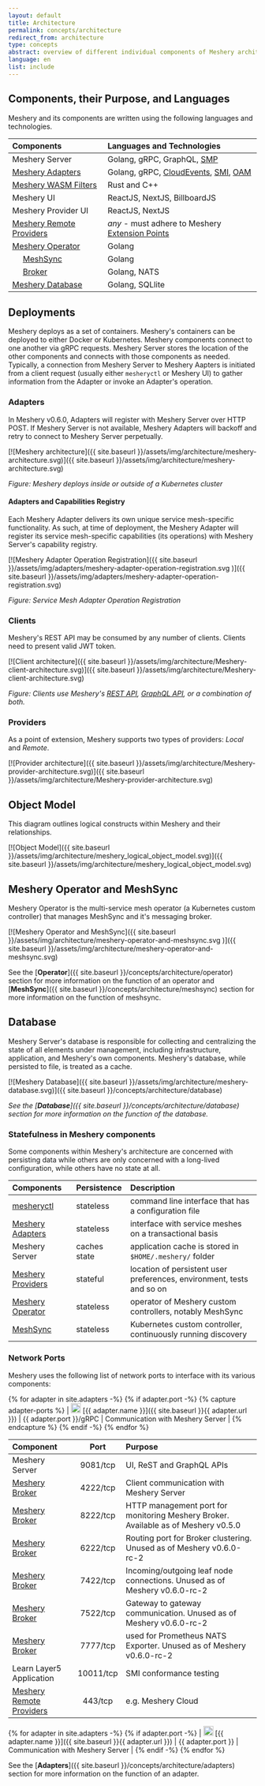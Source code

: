 ```yaml
---
layout: default
title: Architecture
permalink: concepts/architecture
redirect_from: architecture
type: concepts
abstract: overview of different individual components of Meshery architecture and how they interact as a system.
language: en
list: include
---
```


## Components, their Purpose, and Languages

Meshery and its components are written using the following languages and technologies.

| Components                                                           | Languages and Technologies                                                        |
| :------------------------------------------------------------------- | :-------------------------------------------------------------------------------- |
| Meshery Server                                                       | Golang, gRPC, GraphQL, [SMP](https://smp-spec.io)                                 |
| [Meshery Adapters](/concepts/architecture/adapters)                  | Golang, gRPC, [CloudEvents](https://cloudevents.io/), [SMI](https://smi-spec.io), [OAM](https://oam.dev)  |
| [Meshery WASM Filters](https://github.com/layer5io/wasm-filters)     | Rust and C++                                                                      |
| Meshery UI                                                          | ReactJS, NextJS, BillboardJS                                                      |
| Meshery Provider UI                                                  | ReactJS, NextJS                                                                   |
| [Meshery Remote Providers](/extensibility/providers)                 | _any_ - must adhere to Meshery [Extension Points]({{site.baseurl}}/extensibility) |
| [Meshery Operator](/concepts/architecture/operator)                  | Golang                                                                            |
| &nbsp;&nbsp;&nbsp;&nbsp; [MeshSync](/concepts/architecture/meshsync) | Golang                                                                            |
| &nbsp;&nbsp;&nbsp;&nbsp; [Broker](/concepts/architecture/broker)     | Golang, NATS                                                                      |
| [Meshery Database](/concepts/architecture/database)                  | Golang, SQLlite                                                                   |

## Deployments

Meshery deploys as a set of containers. Meshery's containers can be deployed to either Docker or Kubernetes. Meshery components connect to one another via gRPC requests. Meshery Server stores the location of the other components and connects with those components as needed. Typically, a connection from Meshery Server to Meshery Aapters is initiated from a client request (usually either `mesheryctl` or Meshery UI) to gather information from the Adapter or invoke an Adapter's operation.

### Adapters

In Meshery v0.6.0, Adapters will register with Meshery Server over HTTP POST. If Meshery Server is not available, Meshery Adapters will backoff and retry to connect to Meshery Server perpetually.

[![Meshery architecture]({{ site.baseurl }}/assets/img/architecture/meshery-architecture.svg)]({{ site.baseurl }}/assets/img/architecture/meshery-architecture.svg)

_Figure: Meshery deploys inside or outside of a Kubernetes cluster_

#### Adapters and Capabilities Registry

Each Meshery Adapter delivers its own unique service mesh-specific functionality. As such, at time of deployment, the Meshery Adapter will register its service mesh-specific capabilities (its operations) with Meshery Server's capability registry.

[![Meshery Adapter Operation Registration]({{ site.baseurl }}/assets/img/adapters/meshery-adapter-operation-registration.svg
)]({{ site.baseurl }}/assets/img/adapters/meshery-adapter-operation-registration.svg)

_Figure: Service Mesh Adapter Operation Registration_

### Clients

Meshery's REST API may be consumed by any number of clients. Clients need to present valid JWT token.

[![Client architecture]({{ site.baseurl }}/assets/img/architecture/Meshery-client-architecture.svg)]({{ site.baseurl }}/assets/img/architecture/Meshery-client-architecture.svg)

_Figure: Clients use Meshery's [REST API](extensibility/api#rest), [GraphQL API](extensibility/api#graphql), or a combination of both._

### Providers

As a point of extension, Meshery supports two types of providers: _Local_ and _Remote_.

[![Provider architecture]({{ site.baseurl }}/assets/img/architecture/Meshery-provider-architecture.svg)]({{ site.baseurl }}/assets/img/architecture/Meshery-provider-architecture.svg)

## Object Model

This diagram outlines logical constructs within Meshery and their relationships.

[![Object Model]({{ site.baseurl }}/assets/img/architecture/meshery_logical_object_model.svg)]({{ site.baseurl }}/assets/img/architecture/meshery_logical_object_model.svg)

## Meshery Operator and MeshSync

Meshery Operator is the multi-service mesh operator (a Kubernetes custom controller) that manages MeshSync and it's messaging broker.

[![Meshery Operator and MeshSync]({{ site.baseurl }}/assets/img/architecture/meshery-operator-and-meshsync.svg
)]({{ site.baseurl }}/assets/img/architecture/meshery-operator-and-meshsync.svg)

See the [**Operator**]({{ site.baseurl }}/concepts/architecture/operator) section for more information on the function of an operator and [**MeshSync**]({{ site.baseurl }}/concepts/architecture/meshsync) section for more information on the function of meshsync.

## Database

Meshery Server's database is responsible for collecting and centralizing the state of all elements under management, including infrastructure, application, and Meshery's own components. Meshery's database, while persisted to file, is treated as a cache.

[![Meshery Database]({{ site.baseurl }}/assets/img/architecture/meshery-database.svg)]({{ site.baseurl }}/concepts/architecture/database)

_See the [**Database**]({{ site.baseurl }}/concepts/architecture/database) section for more information on the function of the database._


### **Statefulness in Meshery components**

Some components within Meshery's architecture are concerned with persisting data while others are only
concerned with a long-lived configuration, while others have no state at all.

| Components        | Persistence  | Description                                                           |
| :---------------- | :----------- | :-------------------------------------------------------------------- |
| [mesheryctl]((/guides/mesheryctl/working-with-mesheryctl))        | stateless    | command line interface that has a configuration file                  |
| [Meshery Adapters](/concepts/architecture/adapters)  | stateless    | interface with service meshes on a transactional basis                |
| Meshery Server    | caches state | application cache is stored in `$HOME/.meshery/` folder               |
| [Meshery Providers](/extensibility/providers) | stateful     | location of persistent user preferences, environment, tests and so on |
| [Meshery Operator](/concepts/architecture/operator)  | stateless    | operator of Meshery custom controllers, notably MeshSync              |
| [MeshSync](/concepts/architecture/meshsync)          | stateless    | Kubernetes custom controller, continuously running discovery          |

### **Network Ports**

Meshery uses the following list of network ports to interface with its various components:

{% for adapter in site.adapters -%}
{% if adapter.port -%}
{% capture adapter-ports %}
| <img src="{{ adapter.image }}" style="width:20px" /> [{{ adapter.name }}]({{ site.baseurl }}{{ adapter.url }}) | {{ adapter.port }}/gRPC | Communication with Meshery Server |
{% endcapture %}
{% endif -%}
{% endfor %}

| Component                |   Port   | Purpose                                         |
| :----------------------- | :------: | :-----------------------------------------------|
| Meshery Server          | 9081/tcp | UI, ReST and GraphQL APIs                           |
| [Meshery Broker](/concepts/architecture/broker)           | 4222/tcp | Client communication with Meshery Server        |
| [Meshery Broker](/concepts/architecture/broker)            | 8222/tcp | HTTP management port for monitoring Meshery Broker. Available as of Meshery v0.5.0 |
| [Meshery Broker](/concepts/architecture/broker)            | 6222/tcp | Routing port for Broker clustering. Unused as of Meshery v0.6.0-rc-2             |
| [Meshery Broker](/concepts/architecture/broker)            | 7422/tcp | Incoming/outgoing leaf node connections. Unused as of Meshery v0.6.0-rc-2 |
| [Meshery Broker](/concepts/architecture/broker)            | 7522/tcp | Gateway to gateway communication. Unused as of Meshery v0.6.0-rc-2 |
| [Meshery Broker](/concepts/architecture/broker)            | 7777/tcp | used for Prometheus NATS Exporter. Unused as of Meshery v0.6.0-rc-2 |
| Learn Layer5 Application | 10011/tcp  | SMI conformance testing                        |
| [Meshery Remote Providers]((/extensibility/providers)) | 443/tcp    | e.g. Meshery Cloud                             |
{% for adapter in site.adapters -%}
{% if adapter.port -%}
| <img src="{{ adapter.image }}" style="width:20px" /> [{{ adapter.name }}]({{ site.baseurl }}{{ adapter.url }}) | {{ adapter.port }} | Communication with Meshery Server |
{% endif -%}
{% endfor %}

See the [**Adapters**]({{ site.baseurl }}/concepts/architecture/adapters) section for more information on the function of an adapter.
